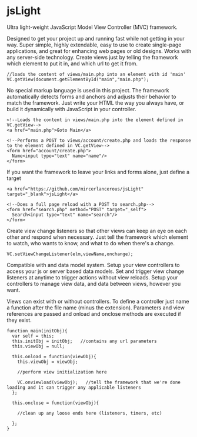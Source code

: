 # jsLight
Ultra light-weight JavaScript Model View Controller (MVC) framework.

Designed to get your project up and running fast while not getting in your way. Super simple, highly extendable, easy to use to create single-page applications, and great for enhancing web pages or old designs. Works with any server-side technology. Create views just by telling the framework which element to put it in, and which url to get it from.
```
//loads the content of views/main.php into an element with id 'main'
VC.getView(document.getElementById("main","main.php");
```
No special markup language is used in this project. The framework automatically detects forms and anchors and adjusts their behavior to match the framework. Just write your HTML the way you always have, or build it dynamically with JavaScript in your controller.
```
<!--Loads the content in views/main.php into the element defined in VC.getView-->
<a href="main.php">Goto Main</a>
```
```
<!--Performs a POST to views/account/create.php and loads the response to the element defined in VC.getView-->
<form href="account/create.php">
  Name<input type="text" name="name"/>
</form>
```
If you want the framework to leave your links and forms alone, just define a target
```
<a href="https://github.com/mircerlancerous/jsLight" target="_blank">jsLight</a>
```
```
<!--Does a full page reload with a POST to search.php-->
<form href="search.php" method="POST" target="_self">
  Search<input type="text" name="search"/>
</form>
```
Create view change listeners so that other views can keep an eye on each other and respond when necessary. Just tell the framework which element to watch, who wants to know, and what to do when there's a change.
```
VC.setViewChangeListener(elm,viewName,onchange);
```
Compatible with and data model system. Setup your view controllers to access your js or server based data models. Set and trigger view change listeners at anytime to trigger actions without view reloads. Setup your controllers to manage view data, and data between views, however you want.

Views can exist with or without controllers. To define a controller just name a function after the file name (minus the extension). Parameters and view references are passed and onload and onclose methods are executed if they exist.
```
function main(initObj){
  var self = this;
  this.initObj = initObj;   //contains any url parameters
  this.viewObj = null;
  
  this.onload = function(viewObj){
    this.viewObj = viewObj;
    
    //perform view initialization here
    
    VC.onviewload(viewObj);   //tell the framework that we're done loading and it can trigger any applicable listeners
  };
  
  this.onclose = function(viewObj){
    
    //clean up any loose ends here (listeners, timers, etc)
    
  };
}
```
